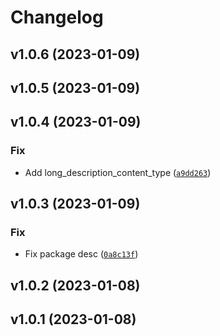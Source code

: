 # Changelog

<!--next-version-placeholder-->

## v1.0.6 (2023-01-09)


## v1.0.5 (2023-01-09)


## v1.0.4 (2023-01-09)
### Fix
* Add long_description_content_type ([`a9dd263`](https://github.com/ripvannwinkler/python-simple-menu/commit/a9dd2633fc2066cdd6fda5bdc07976ca63f39029))

## v1.0.3 (2023-01-09)
### Fix
* Fix package desc ([`0a8c13f`](https://github.com/ripvannwinkler/python-simple-menu/commit/0a8c13ff201e421cdcc42562472379957683a28e))

## v1.0.2 (2023-01-08)


## v1.0.1 (2023-01-08)

